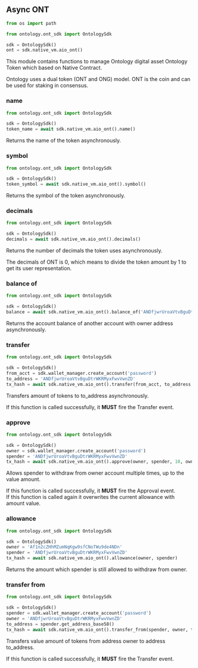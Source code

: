 ## Async ONT

```python
from os import path

from ontology.ont_sdk import OntologySdk

sdk = OntologySdk()
ont = sdk.native_vm.aio_ont()
```

This module contains functions to manage Ontology digital asset Ontology Token which based on Native Contract.

<aside class="success">
Ontology uses a dual token (ONT and ONG) model. ONT is the coin and can be used for staking in consensus.
</aside>

### name

```python
from ontology.ont_sdk import OntologySdk

sdk = OntologySdk()
token_name = await sdk.native_vm.aio_ont().name()
```

Returns the name of the token asynchronously.

### symbol

```python
from ontology.ont_sdk import OntologySdk

sdk = OntologySdk()
token_symbol = await sdk.native_vm.aio_ont().symbol()
```

Returns the symbol of the token asynchronously.

### decimals

```python
from ontology.ont_sdk import OntologySdk

sdk = OntologySdk()
decimals = await sdk.native_vm.aio_ont().decimals()
```

Returns the number of decimals the token uses asynchronously.

<aside class="success">
The decimals of ONT is 0, which means to divide the token amount by 1 to get its user representation.
</aside>

### balance of

```python
from ontology.ont_sdk import OntologySdk

sdk = OntologySdk()
balance = await sdk.native_vm.aio_ont().balance_of('ANDfjwrUroaVtvBguDtrWKRMyxFwvVwnZD')
```

Returns the account balance of another account with owner address asynchronously.

### transfer

```python
from ontology.ont_sdk import OntologySdk

sdk = OntologySdk()
from_acct = sdk.wallet_manager.create_account('password')
to_address = 'ANDfjwrUroaVtvBguDtrWKRMyxFwvVwnZD'
tx_hash = await sdk.native_vm.aio_ont().transfer(from_acct, to_address, 10, from_acct, 500, 20000)
```

Transfers amount of tokens to to_address asynchronously.

<aside class="success">
If this function is called successfully, it  <strong>MUST</strong> fire the Transfer event.
</aside>

### approve

```python
from ontology.ont_sdk import OntologySdk

sdk = OntologySdk()
owner = sdk.wallet_manager.create_account('password')
spender = 'ANDfjwrUroaVtvBguDtrWKRMyxFwvVwnZD'
tx_hash = await sdk.native_vm.aio_ont().approve(owner, spender, 10, owner, 500, 20000)
```

Allows spender to withdraw from owner account multiple times, up to the value amount.

<aside class="success">
If this function is called successfully, it  <strong>MUST</strong> fire the Approval event.
</aside>

<aside class="notice">
If this function is called again it overwrites the current allowance with amount value.
</aside>

### allowance

```python
from ontology.ont_sdk import OntologySdk

sdk = OntologySdk()
owner = 'Af1n2cZHhMZumNqKgw9sfCNoTWu9de4NDn'
spender = 'ANDfjwrUroaVtvBguDtrWKRMyxFwvVwnZD'
tx_hash = await sdk.native_vm.aio_ont().allowance(owner, spender)
```

Returns the amount which spender is still allowed to withdraw from owner.

### transfer from

```python
from ontology.ont_sdk import OntologySdk

sdk = OntologySdk()
spender = sdk.wallet_manager.create_account('password')
owner = 'ANDfjwrUroaVtvBguDtrWKRMyxFwvVwnZD'
to_address = spender.get_address_base58()
tx_hash = await sdk.native_vm.aio_ont().transfer_from(spender, owner, to_address, 1, acct1, 500, 20000)
```

Transfers value amount of tokens from address owner to address to_address.

<aside class="success">
If this function is called successfully, it  <strong>MUST</strong> fire the Transfer event.
</aside>
